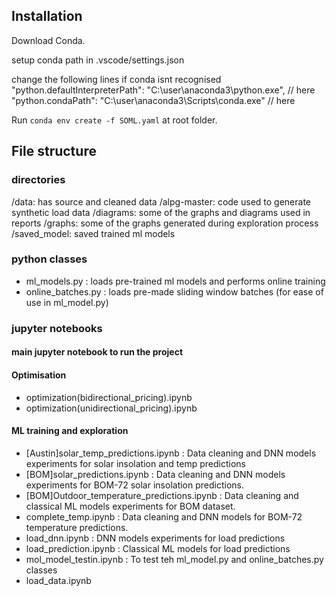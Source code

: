 

## Installation

Download Conda.

setup conda path in .vscode/settings.json

change the following lines if conda isnt recognised
  "python.defaultInterpreterPath": "C:\\user\\anaconda3\\python.exe",   // here 
  "python.condaPath": "C:\\user\\anaconda3\\Scripts\\conda.exe" // here


Run `conda env create -f SOML.yaml` at root folder.

## File structure

### directories
/data: has source and cleaned data
/alpg-master: code used to generate synthetic load data
/diagrams: some of the graphs and diagrams used in reports
/graphs: some of the graphs generated during exploration process
/saved_model: saved trained ml models

### python classes
- ml_models.py         : loads pre-trained ml models and performs online training
- online_batches.py    : loads pre-made sliding window batches (for ease of use in ml_model.py)

### jupyter notebooks

####  main jupyter notebook to run the project

#### Optimisation 
 - optimization(bidirectional_pricing).ipynb
 - optimization(unidirectional_pricing).ipynb
#### ML training and exploration
- \[Austin\]solar_temp_predictions.ipynb                : Data cleaning and DNN models experiments for solar insolation and temp predictions
- \[BOM\]solar_predictions.ipynb                        : Data cleaning and DNN models experiments for BOM-72 solar insolation predictions.
- \[BOM\]Outdoor_temperature_predictions.ipynb          : Data cleaning and classical ML models experiments for BOM dataset.
- complete_temp.ipynb                                   : Data cleaning and DNN models for BOM-72 temperature predictions.
- load_dnn.ipynb                                        : DNN models experiments for load predictions
- load_prediction.ipynb                                 : Classical ML models for load predictions
- mol_model_testin.ipynb                                : To test teh ml_model.py and online_batches.py classes
- load_data.ipynb





